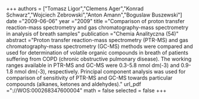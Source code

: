 
+++
authors = ["Tomasz Ligor","Clemens Ager","Konrad Schwarz","Wojciech Zebrowski","Anton Amann","Boguslaw Buszewski"]
date ="2009-06-06"
year ="2009"
title ="Comparison of proton transfer reaction-mass spectrometry and gas chromatography-mass spectrometry in analysis of breath samples"
publication ="Chemia Analityczna (54)"
abstract ="Proton transfer reaction-mass spectrometry (PTR-MS) and gas chromatography-mass spectrometry (GC-MS) methods were compared and used for determination of volatile organic compounds in breath of patients suffering from COPD (chronic obstructive pulmonary disease). The working ranges available in PTR-MS and GC-MS were 0.3-5.8 nmol dm(-3) and 0.9-1.8 nmol dm(-3), respectively. Principal component analysis was used for comparison of sensitivity of PTR-MS and GC-MS towards particular compounds (alkanes, ketones and aldehydes)."
url_pdf ="<Go to ISI>://WOS:000268347600004"
math = false
selected = false
+++
